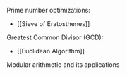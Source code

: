 Prime number optimizations: 
- [[Sieve of Eratosthenes]]

Greatest Common Divisor (GCD):
- [[Euclidean Algorithm]]

Modular arithmetic and its applications